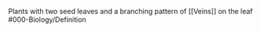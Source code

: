 Plants with two seed leaves and a branching pattern of [[Veins]] on the leaf
#000-Biology/Definition 